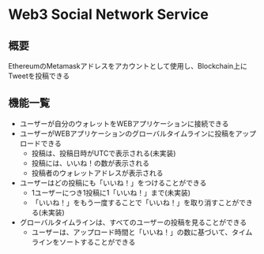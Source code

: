 # Web3 Social Network Service

## 概要

EthereumのMetamaskアドレスをアカウントとして使用し、Blockchain上にTweetを投稿できる

## 機能一覧

- ユーザーが自分のウォレットをWEBアプリケーションに接続できる
- ユーザーがWEBアプリケーションのグローバルタイムラインに投稿をアップロードできる
  - 投稿は、投稿日時がUTCで表示される(未実装)
  - 投稿には、いいね！の数が表示される
  - 投稿者のウォレットアドレスが表示される
- ユーザーはどの投稿にも「いいね！」をつけることができる
  - 1ユーザーにつき1投稿に1「いいね！」まで(未実装)
  - 「いいね！」をもう一度することで「いいね！」を取り消すことができる(未実装)
- グローバルタイムラインは、すべてのユーザーの投稿を見ることができる
  - ユーザーは、アップロード時間と「いいね！」の数に基づいて、タイムラインをソートすることができる
